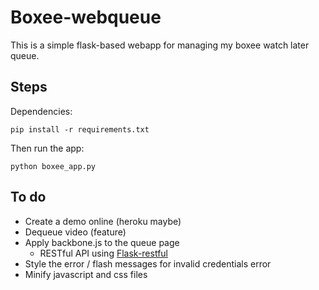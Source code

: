 # Boxee-webqueue

This is a simple flask-based webapp for managing my boxee watch later queue.

## Steps

Dependencies:

```
pip install -r requirements.txt
```

Then run the app:

```
python boxee_app.py
```

## To do

* Create a demo online (heroku maybe)
* Dequeue video (feature)
* Apply backbone.js to the queue page
  * RESTful API using [Flask-restful](http://flask-restful.readthedocs.org)
* Style the error / flash messages for invalid credentials error
* Minify javascript and css files
